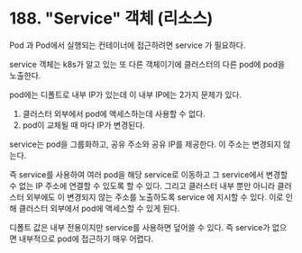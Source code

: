 # 188. "Service" 객체 (리소스)
Pod 과 Pod에서 실행되는 컨테이너에 접근하려면 service 가 필요하다.

service 객체는 k8s가 알고 있는 또 다른 객체이기에 클러스터의 다른 pod에 pod을 노출한다.

pod에는 디폴트로 내부 IP가 있는데 이 내부 IP에는 2가지 문제가 있다.
1. 클러스터 외부에서 pod에 액세스하는데 사용할 수 없다.
2. pod이 교체될 때 마다 IP가 변경된다.

service는 pod을 그룹화하고, 공유 주소와 공유 IP를 제공한다. 이 주소는 변경되지 않는다.

즉 service를 사용하여 여러 pod을 해당 service로 이동하고 그 service에서 변경할 수 없는 IP 주소에 연결할 수 있도록 할 수 있다. 그리고 클러스터 내부 뿐만 아니라 클러스터 외부에도 이 변경되지 않는 주소를 노출하도록 service 에 지시할 수 있다. 이로 인해 클러스터 외부에서 pod에 액세스할 수 있게 된다.

디폴트 값은 내부 전용이지만 service를 사용하면 덮어쓸 수 있다. 즉 service가 없으면 내부적으로 pod에 접근하기 매우 어렵다.